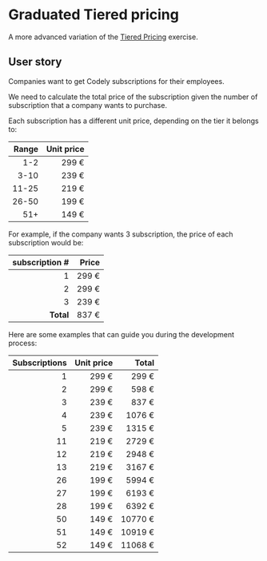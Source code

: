 # Graduated Tiered pricing

A more advanced variation of the [Tiered Pricing](./TIERED_PRICING.md) exercise.

## User story

Companies want to get Codely subscriptions for their
employees.

We need to calculate the total price of the subscription
given the number of subscription that a company
wants to purchase.

Each subscription has a different unit price, depending
on the tier it belongs to:

| Range | Unit price |
|------:|-----------:|
|   1-2 |      299 € |
|  3-10 |      239 € |
| 11-25 |      219 € |
| 26-50 |      199 € |
|   51+ |      149 € |

For example, if the company wants 3 subscription,
the price of each subscription would be:

| subscription # | Price |
|---------------:|------:|
|              1 | 299 € |
|              2 | 299 € |
|              3 | 239 € |
|      **Total** | 837 € |

Here are some examples that can guide you during the
development process:

| Subscriptions | Unit price | Total   |
|--------------:|-----------:|--------:|
| 1             |      299 € |   299 € |
| 2             |      299 € |   598 € |
| 3             |      239 € |   837 € |
| 4             |      239 € |  1076 € |
| 5             |      239 € |  1315 € |
| 11            |      219 € |  2729 € |
| 12            |      219 € |  2948 € |
| 13            |      219 € |  3167 € |
| 26            |      199 € |  5994 € |
| 27            |      199 € |  6193 € |
| 28            |      199 € |  6392 € |
| 50            |      149 € | 10770 € |
| 51            |      149 € | 10919 € |
| 52            |      149 € | 11068 € |
